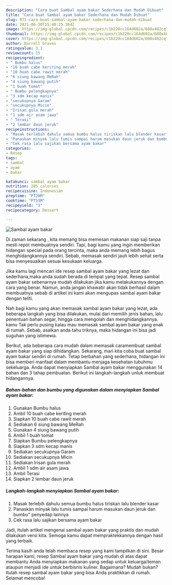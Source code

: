 ```yaml
---
description: "Cara buat Sambal ayam bakar Sederhana dan Mudah Dibuat"
title: "Cara buat Sambal ayam bakar Sederhana dan Mudah Dibuat"
slug: 971-cara-buat-sambal-ayam-bakar-sederhana-dan-mudah-dibuat
date: 2021-06-30T15:40:25.364Z
image: https://img-global.cpcdn.com/recipes/c1b220cc164d602a/680x482cq70/sambal-ayam-bakar-foto-resep-utama.jpg
thumbnail: https://img-global.cpcdn.com/recipes/c1b220cc164d602a/680x482cq70/sambal-ayam-bakar-foto-resep-utama.jpg
cover: https://img-global.cpcdn.com/recipes/c1b220cc164d602a/680x482cq70/sambal-ayam-bakar-foto-resep-utama.jpg
author: Darrell Graves
ratingvalue: 3.1
reviewcount: 15
recipeingredient:
- " Bumbu halus"
- "10 buah cabe keriting merah"
- "10 buah cabe rawit merah"
- "6 siung bawang MeRah"
- "4 siung bawang putih"
- "1 buah tomat"
- " Bumbu pelengkapnya"
- "3 sdm kecap manis"
- "secukupnya Garam"
- "secukupnya Micin"
- "Irisan gula merah"
- "1 sdm air asam jawa"
- " Terasi"
- "2 lembar daun jeruk"
recipeinstructions:
- "Masak terlebih dahulu semua bumbu halus tiriskan lalu blender kasar"
- "Panaskan minyak lalu tumis sampai harum masukan daun jeruk dan bumbu&#34; penyedap lainnya"
- "Cek rasa lalu sajikan bersama ayam bakar"
categories:
- Resep
tags:
- sambal
- ayam
- bakar

katakunci: sambal ayam bakar 
nutrition: 285 calories
recipecuisine: Indonesian
preptime: "PT28M"
cooktime: "PT53M"
recipeyield: "3"
recipecategory: Dessert

---
```



![Sambal ayam bakar](https://img-global.cpcdn.com/recipes/c1b220cc164d602a/680x482cq70/sambal-ayam-bakar-foto-resep-utama.jpg)

Di zaman  sekarang , kita memang bisa memesan makanan siap saji tanpa mesti repot membuatnya sendiri. Tapi, bagi kamu yang ingin memberikan hidangan special pada orang tercinta, maka anda memang lebih bagus menghidangkannya sendiri. Sebab, memasak sendiri jauh lebih sehat serta bisa menyesuaikan sesuai kesukaan keluarga.

Jika kamu lagi mencari ide resep sambal ayam bakar yang lezat dan sederhana,maka anda sudah berada di tempat yang tepat. Resep sambal ayam bakar  sebenarnya mudah dilakukan jika kamu melakukannya dengan cara yang benar. Namun, anda jangan khawatir akan tidak berhasil dalam membuatnya 
sebab di artikel ini kami akan mengupas sambal ayam bakar dengan teliti.  



Nah bagi kamu yang akan memasak sambal ayam bakar yang lezat, ada beberapa langkah yang bisa dilakukan, mulai dari memilih jenis bahan, lalu penentuan bahan segar, hingga cara mengolah dan menghidangkannya. kamu Tak perlu pusing kalau mau memasak sambal ayam bakar yang enak di rumah. Sebab, asalkan anda  tahu triknya, maka hidangan ini bisa jadi suguhan yang istimewa.

Berikut, ada beberapa cara mudah dalam memasak caramembuat sambal ayam bakar yang siap dihidangkan. Sekarang, mari kita coba buat sambal ayam bakar sendiri di rumah. Tetap berbahan yang sederhana, hidangan ini bisa memberi manfaat dalam membantu menjaga kesehatan tubuhmu sekeluarga. Anda dapat menyiapkan Sambal ayam bakar menggunakan 14 bahan dan 3 tahap pembuatan. Berikut ini langkah-langkah untuk membuat hidangannya.

<!--inarticleads1-->

##### Bahan-bahan dan bumbu yang digunakan dalam menyiapkan Sambal ayam bakar:

1. Gunakan  Bumbu halus
1. Ambil 10 buah cabe keriting merah
1. Siapkan 10 buah cabe rawit merah
1. Sediakan 6 siung bawang MeRah
1. Gunakan 4 siung bawang putih
1. Ambil 1 buah tomat
1. Siapkan  Bumbu pelengkapnya
1. Siapkan 3 sdm kecap manis
1. Sediakan secukupnya Garam
1. Sediakan secukupnya Micin
1. Sediakan Irisan gula merah
1. Ambil 1 sdm air asam jawa
1. Ambil  Terasi
1. Siapkan 2 lembar daun jeruk




<!--inarticleads2-->

##### Langkah-langkah menyiapkan Sambal ayam bakar:

1. Masak terlebih dahulu semua bumbu halus tiriskan lalu blender kasar
1. Panaskan minyak lalu tumis sampai harum masukan daun jeruk dan bumbu&#34; penyedap lainnya
1. Cek rasa lalu sajikan bersama ayam bakar




Jadi, itulah artikel mengenai  sambal ayam bakar  yang praktis dan mudah dilakukan versi kita. Semoga kamu dapat mempraktekkannya dengan hasil yang terbaik. 

Terima kasih anda telah membaca resep yang kami tampilkan di sini. Besar harapan kami, resep  Sambal ayam bakar yang mudah di atas dapat membantu Anda menyiapkan makanan yang sedap untuk keluarga/teman ataupun menjadi ide untuk berbisnis kuliner. Bagaimana? Mudah bukan? Itulah resep sambal ayam bakar yang bisa Anda praktikkan di rumah. Selamat mencoba!

